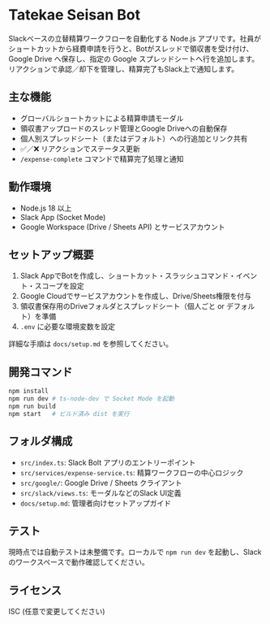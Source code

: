 # Tatekae Seisan Bot

Slackベースの立替精算ワークフローを自動化する Node.js アプリです。社員がショートカットから経費申請を行うと、Botがスレッドで領収書を受け付け、Google Drive へ保存し、指定の Google スプレッドシートへ行を追加します。リアクションで承認／却下を管理し、精算完了もSlack上で通知します。

## 主な機能
- グローバルショートカットによる精算申請モーダル
- 領収書アップロードのスレッド管理とGoogle Driveへの自動保存
- 個人別スプレッドシート（またはデフォルト）への行追加とリンク共有
- :white_check_mark:／:x: リアクションでステータス更新
- `/expense-complete` コマンドで精算完了処理と通知

## 動作環境
- Node.js 18 以上
- Slack App (Socket Mode)
- Google Workspace (Drive / Sheets API) とサービスアカウント

## セットアップ概要
1. Slack AppでBotを作成し、ショートカット・スラッシュコマンド・イベント・スコープを設定
2. Google Cloudでサービスアカウントを作成し、Drive/Sheets権限を付与
3. 領収書保存用のDriveフォルダとスプレッドシート（個人ごと or デフォルト）を準備
4. `.env` に必要な環境変数を設定

詳細な手順は `docs/setup.md` を参照してください。

## 開発コマンド
```bash
npm install
npm run dev # ts-node-dev で Socket Mode を起動
npm run build
npm start   # ビルド済み dist を実行
```

## フォルダ構成
- `src/index.ts`: Slack Bolt アプリのエントリーポイント
- `src/services/expense-service.ts`: 精算ワークフローの中心ロジック
- `src/google/`: Google Drive / Sheets クライアント
- `src/slack/views.ts`: モーダルなどのSlack UI定義
- `docs/setup.md`: 管理者向けセットアップガイド

## テスト
現時点では自動テストは未整備です。ローカルで `npm run dev` を起動し、Slackのワークスペースで動作確認してください。

## ライセンス
ISC (任意で変更してください)
